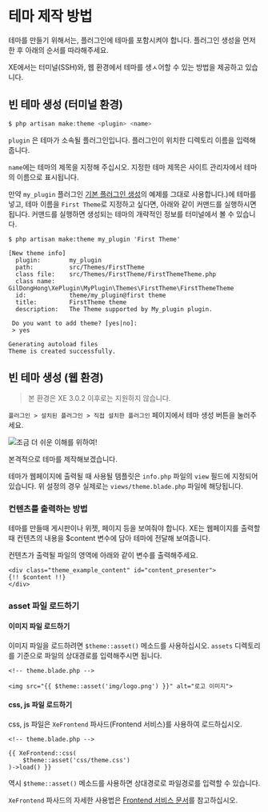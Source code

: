 # 테마 제작 방법

테마를 만들기 위해서는, 플러그인에 테마를 포함시켜야 합니다. 플러그인 생성을 먼저 한 후 아래의 순서를 따라해주세요.

XE에서는 터미널(SSH)와, 웹 환경에서 테마를 생ㅅ어할 수 있는 방법을 제공하고 있습니다.

## 빈 테마 생성 (터미널 환경)
```php
$ php artisan make:theme <plugin> <name>
```

`plugin` 은 테마가 소속될 플러그인입니다. 플러그인이 위치한 디렉토리 이름을 입력해줍니다.

`name`에는 테마의 제목을 지정해 주십시오. 지정한 테마 제목은 사이트 관리자에서 테마의 이름으로 표시됩니다.

만약 `my_plugin` 플러그인 [기본 플러그인 생성](../plugin-develop/common-plugin-make.md)의 예제를 그대로 사용합니다.\)에 테마를 넣고, 테마 이름을 `First Theme`로 지정하고 싶다면, 아래와 같이 커맨드를 실행하시면 됩니다.
커맨드를 실행하면 생성되는 테마의 개략적인 정보를 터미널에서 볼 수 있습니다.

```text
$ php artisan make:theme my_plugin 'First Theme'

[New theme info]
  plugin:        my_plugin
  path:          src/Themes/FirstTheme
  class file:    src/Themes/FirstTheme/FirstThemeTheme.php
  class name:    GilDongHong\XePlugin\MyPlugin\Themes\FirstTheme\FirstThemeTheme
  id:            theme/my_plugin@first theme
  title:         FirstTheme theme
  description:   The Theme supported by My_plugin plugin.

 Do you want to add theme? [yes|no]:
 > yes

Generating autoload files
Theme is created successfully.
```


## 빈 테마 생성 (웹 환경)
<blockquote class="caution">
    <p>본 환경은 XE 3.0.2 이후로는 지원하지 않습니다.</p>
</blockquote>

`플러그인 > 설치된 플러그인 > 직접 설치한 플러그인` 페이지에서 테마 생성 버튼을 눌러주세요.

![&#xC870;&#xAE08; &#xB354; &#xC26C;&#xC6B4; &#xC774;&#xD574;&#xB97C; &#xC704;&#xD558;&#xC5EC;! ](../.gitbook/assets/undefined%20%281%29.gif)

본격적으로 테마를 제작해보겠습니다.

테마가 웹페이지에 출력될 때 사용될 템플릿은 `info.php` 파일의 `view` 필드에 지정되어 있습니다. 위 설정의 경우 실제로는 `views/theme.blade.php` 파일에 해당됩니다.

### 컨텐츠를 출력하는 방법
테마를 만들때 게시판이나 위젯, 페이지 등을 보여줘야 합니다.
XE는 웹페이지를 출력할때 컨텐츠의 내용을 $content 변수에 담아 테마에 전달해 보여줍니다.

컨텐츠가 출력될 파일의 영역에 아래와 같이 변수를 출력해주세요.

```markup
<div class="theme_example_content" id="content_presenter">
{!! $content !!}
</div>
```

### asset 파일 로드하기

#### 이미지 파일 로드하기

이미지 파일을 로드하려면 `$theme::asset()` 메소드를 사용하십시오. `assets` 디렉토리를 기준으로 파일의 상대경로를 입력해주시면 됩니다.

```markup
<!-- theme.blade.php -->

<img src="{{ $theme::asset('img/logo.png') }}" alt="로고 이미지">
```

#### css, js 파일 로드하기

css, js 파일은 `XeFrontend` 파사드\(Frontend 서비스\)를 사용하여 로드하십시오.

```markup
<!-- theme.blade.php -->

{{ XeFrontend::css(
    $theme::asset('css/theme.css')
)->load() }}
```

역시 `$theme::asset()` 메소드를 사용하면 상대경로로 파일경로를 입력할 수 있습니다.

`XeFrontend` 파사드의 자세한 사용법은 [Frontend 서비스 문서](../developer-docs/service.md)를 참고하십시오.

